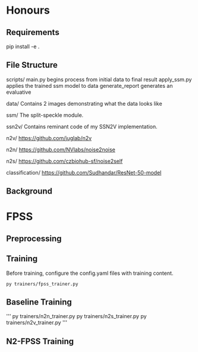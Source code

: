 
# Honours

## Requirements
pip install -e .

## File Structure
scripts/
main.py begins process from initial data to final result
apply_ssm.py applies the trained ssm model to data
generate_report generates an evaluative 

data/
Contains 2 images demonstrating what the data looks like

ssm/
The split-speckle module.

ssn2v/
Contains reminant code of my SSN2V implementation. 

n2v/
https://github.com/juglab/n2v

n2n/
https://github.com/NVlabs/noise2noise

n2s/
https://github.com/czbiohub-sf/noise2self

classification/
https://github.com/Sudhandar/ResNet-50-model

## Background

# FPSS
## Preprocessing
## Training

Before training, configure the config.yaml files with training content.

```
py trainers/fpss_trainer.py
```

## Baseline Training
'''
py trainers/n2n_trainer.py
py trainers/n2s_trainer.py
py trainers/n2v_trainer.py
'''

## N2-FPSS Training